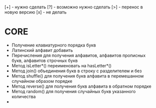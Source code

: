 [+] - нужно сделать
[?] - возможно нужно сделать
[>] - перенос в новую версию
[x] - не делать

# CORE
* Получение клавиатурного порядка букв
* Латинский алфавит добавить
* Перечисления для получения алфавитов, алфавитов прописных букв, алфавитов строчных букв
* Метод isLetter*() переименовать на hasLetter*()
* Метод join() объединения букв в строку с разделителем и без
* Метод shuffle() для получения букв алфавита в перемешанном случайном образом порядке
* Метод reverse() для получения букв алфавита в обратном порядке
* Метод random() для получения случайных букв указанного количества
* 
